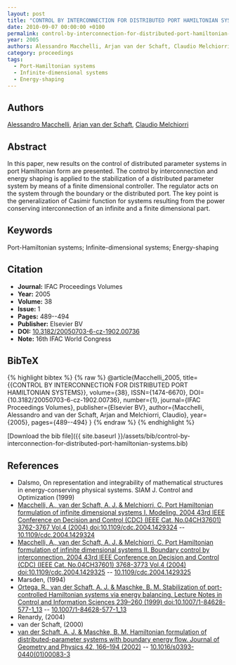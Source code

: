 ```yaml
---
layout: post
title: "CONTROL BY INTERCONNECTION FOR DISTRIBUTED PORT HAMILTONIAN SYSTEMS"
date: 2010-09-07 00:00:00 +0100
permalink: control-by-interconnection-for-distributed-port-hamiltonian-systems
year: 2005
authors: Alessandro Macchelli, Arjan van der Schaft, Claudio Melchiorri
category: proceedings
tags:
  - Port-Hamiltonian systems
  - Infinite-dimensional systems
  - Energy-shaping
---
```

 
## Authors
[Alessandro Macchelli](authors/alessandro-macchelli), [Arjan van der Schaft](authors/arjan-van-der-schaft), [Claudio Melchiorri](authors/claudio-melchiorri)
 
## Abstract
In this paper, new results on the control of distributed parameter systems in port Hamiltonian form are presented. The control by interconnection and energy shaping is applied to the stabilization of a distributed parameter system by means of a finite dimensional controller. The regulator acts on the system through the boundary or the distributed port. The key point is the generalization of Casimir function for systems resulting from the power conserving interconnection of an infinite and a finite dimensional part.
 
## Keywords
Port-Hamiltonian systems; Infinite-dimensional systems; Energy-shaping
 
## Citation
- **Journal:** IFAC Proceedings Volumes
- **Year:** 2005
- **Volume:** 38
- **Issue:** 1
- **Pages:** 489--494
- **Publisher:** Elsevier BV
- **DOI:** [10.3182/20050703-6-cz-1902.00736](https://doi.org/10.3182/20050703-6-cz-1902.00736)
- **Note:** 16th IFAC World Congress
 
## BibTeX
{% highlight bibtex %}
{% raw %}
@article{Macchelli_2005,
  title={{CONTROL BY INTERCONNECTION FOR DISTRIBUTED PORT HAMILTONIAN SYSTEMS}},
  volume={38},
  ISSN={1474-6670},
  DOI={10.3182/20050703-6-cz-1902.00736},
  number={1},
  journal={IFAC Proceedings Volumes},
  publisher={Elsevier BV},
  author={Macchelli, Alessandro and van der Schaft, Arjan and Melchiorri, Claudio},
  year={2005},
  pages={489--494}
}
{% endraw %}
{% endhighlight %}
 
[Download the bib file]({{ site.baseurl }}/assets/bib/control-by-interconnection-for-distributed-port-hamiltonian-systems.bib)
 
## References
- Dalsmo, On representation and integrability of mathematical structures in energy-conserving physical systems. SIAM J. Control and Optimization (1999)
- [Macchelli, A., van der Schaft, A. J. & Melchiorri, C. Port Hamiltonian formulation of infinite dimensional systems I. Modeling. 2004 43rd IEEE Conference on Decision and Control (CDC) (IEEE Cat. No.04CH37601) 3762-3767 Vol.4 (2004) doi:10.1109/cdc.2004.1429324](port-hamiltonian-formulation-of-infinite-dimensional-systems-i-modeling) -- [10.1109/cdc.2004.1429324](https://doi.org/10.1109/cdc.2004.1429324)
- [Macchelli, A., van der Schaft, A. J. & Melchiorri, C. Port Hamiltonian formulation of infinite dimensional systems II. Boundary control by interconnection. 2004 43rd IEEE Conference on Decision and Control (CDC) (IEEE Cat. No.04CH37601) 3768-3773 Vol.4 (2004) doi:10.1109/cdc.2004.1429325](port-hamiltonian-formulation-of-infinite-dimensional-systems-ii-boundary-control-by-interconnection) -- [10.1109/cdc.2004.1429325](https://doi.org/10.1109/cdc.2004.1429325)
- Marsden, (1994)
- [Ortega, R., van der Schaft, A. J. & Maschke, B. M. Stabilization of port-controlled Hamiltonian systems via energy balancing. Lecture Notes in Control and Information Sciences 239–260 (1999) doi:10.1007/1-84628-577-1_13](stabilization-of-port-controlled-hamiltonian-systems-via-energy-balancing) -- [10.1007/1-84628-577-1_13](https://doi.org/10.1007/1-84628-577-1_13)
- Renardy, (2004)
- van der Schaft, (2000)
- [van der Schaft, A. J. & Maschke, B. M. Hamiltonian formulation of distributed-parameter systems with boundary energy flow. Journal of Geometry and Physics 42, 166–194 (2002)](hamiltonian-formulation-of-distributed-parameter-systems-with-boundary-energy-flow) -- [10.1016/s0393-0440(01)00083-3](https://doi.org/10.1016/s0393-0440(01)00083-3)

